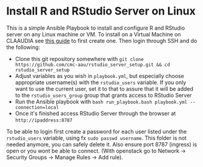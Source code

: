 # Install R and RStudio Server on Linux
This is a simple Ansible Playbook to install and configure R and RStudio server on any Linux machine or VM. To install on a Virtual Machine on CLAAUDIA see [this guide](https://www.strato-docs.claaudia.aau.dk/guides/quick-start/) to first create one. Then login through SSH and do the following:

 - Clone this git repository somewhere with `git clone https://github.com/cmc-aau/rstudio_server_setup.git && cd rstudio_server_setup`
 - Adjust variables as you wish in `playbook.yml`, but especially choose appropriate username(s) with the `rstudio_users` variable. If you only want to use the current user, set it to that to assure that it will be added to the `rstudio_users_group` group that grants access to RStudio Server
 - Run the Ansible playbook with `bash run_playbook.bash playbook.yml --connection=local`
 - Once it's finished access RStudio Server through the browser at `http://ipaddress:8787`

To be able to login first create a password for each user listed under the `rstudio_users` variable, using fx `sudo passwd username`. This folder is not needed anymore, you can safely delete it. Also ensure port 8787 (ingress) is open or you wont be able to connect. (With openstack go to Network -> Security Groups -> Manage Rules -> Add rule).
